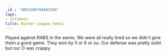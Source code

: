 ```yaml
---
_id_: '9091209784683586'
tags:
- ultimate
title: Winter League Semis
---
```


Played against RABS in the semis. We were all really tired so we didn't give them a good game. They won by 5 or 6 or so. Our defense was pretty solid but our O was crappy.
